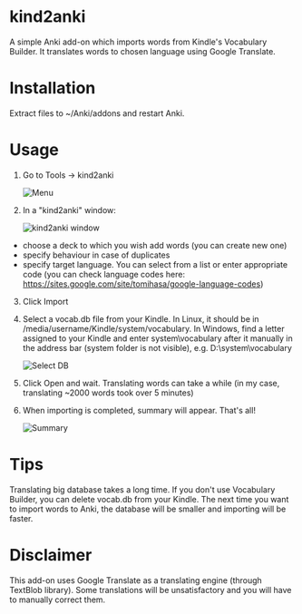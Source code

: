 # kind2anki

A simple Anki add-on which imports words from Kindle's Vocabulary Builder. It translates words to chosen language using Google Translate.

# Installation

Extract files to ~/Anki/addons and restart Anki.

# Usage

1. Go to Tools -> kind2anki
 
   ![Menu](/../screenshots/1menu.png?raw=true)

2. In a "kind2anki" window:

   ![kind2anki window](/../screenshots/2kind2anki_window.png?raw=true)

 * choose a deck to which you wish add words (you can create new one)
 * specify behaviour in case of duplicates
 * specify target language. You can select from a list or enter appropriate code (you can check language codes here: https://sites.google.com/site/tomihasa/google-language-codes)

3. Click Import

4. Select a vocab.db file from your Kindle. In Linux, it should be in /media/username/Kindle/system/vocabulary. In Windows, find a letter assigned to your Kindle and enter system\vocabulary after it manually in the address bar (system folder is not visible), e.g. D:\system\vocabulary

   ![Select DB](/../screenshots/3select_db.png?raw=true)

5. Click Open and wait. Translating words can take a while (in my case, translating ~2000 words took over 5 minutes)
6. When importing is completed, summary will appear. That's all!

   ![Summary](/../screenshots/4import_complete.png?raw=true)

# Tips

Translating big database takes a long time. If you don't use Vocabulary Builder, you can delete vocab.db from your Kindle. The next time you want to import words to Anki, the database will be smaller and importing will be faster.

# Disclaimer

This add-on uses Google Translate as a translating engine (through TextBlob library). Some translations will be unsatisfactory and you will have to manually correct them.
